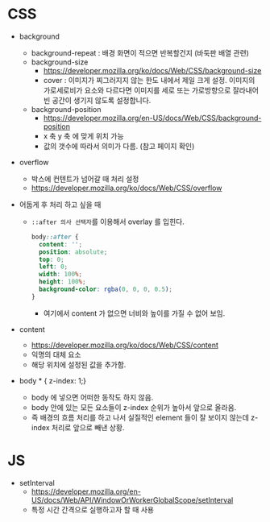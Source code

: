 # CSS

* background
  * background-repeat : 배경 화면이 적으면 반복할건지 (바둑판 배열 관련)
  * background-size
    * https://developer.mozilla.org/ko/docs/Web/CSS/background-size
    * cover : 이미지가 찌그러지지 않는 한도 내에서 제일 크게 설정. 이미지의 가로세로비가 요소와 다르다면 이미지를 세로 또는 가로방향으로 잘라내어 빈 공간이 생기지 않도록 설정합니다.
  * background-position
    * https://developer.mozilla.org/en-US/docs/Web/CSS/background-position
    * x 축 y 축 에 맞게 위치 가능
    * 값의 갯수에 따라서 의미가 다름. (참고 페이지 확인)


* overflow
  * 박스에 컨텐트가 넘어갈 때 처리 설정
  * https://developer.mozilla.org/ko/docs/Web/CSS/overflow


* 어둡게 후 처리 하고 싶을 때
  * `::after 의사 선택자`를 이용해서 overlay 를 입힌다.
    ```css
    body::after {
      content: '';
      position: absolute;
      top: 0;
      left: 0;
      width: 100%;
      height: 100%;
      background-color: rgba(0, 0, 0, 0.5);
    }
    ```
    * 여기에서 content 가 없으면 너비와 높이를 가질 수 없어 보임.

* content 
  * https://developer.mozilla.org/ko/docs/Web/CSS/content
  * 익명의 대체 요소
  * 해당 위치에 설정된 값을 추가함.


* body * { z-index: 1;}
  * body 에 넣으면 어떠한 동작도 하지 않음.
  * body 안에 있는 모든 요소들이 z-index 순위가 높아서 앞으로 올라옴.
  * 즉 배경의 흐름 처리를 하고 나서 실질적인 element 들이 잘 보이지 않는데 z-index 처리로 앞으로 빼낸 상황.


# JS

* setInterval
  * https://developer.mozilla.org/en-US/docs/Web/API/WindowOrWorkerGlobalScope/setInterval
  * 특정 시간 간격으로 실행하고자 할 때 사용

